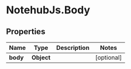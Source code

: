 # NotehubJs.Body

## Properties

| Name     | Type       | Description | Notes      |
| -------- | ---------- | ----------- | ---------- |
| **body** | **Object** |             | [optional] |
